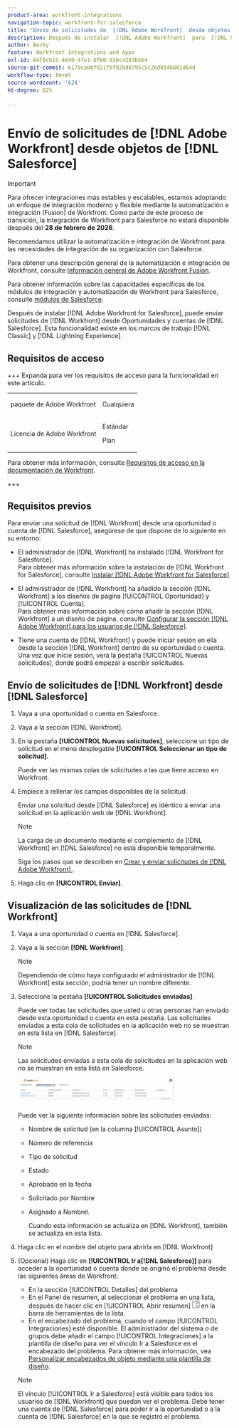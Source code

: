 ```yaml
---
product-area: workfront-integrations
navigation-topic: workfront-for-salesforce
title: 'Envío de solicitudes de  [!DNL Adobe Workfront]  desde objetos de  [!DNL Salesforce] '
description: Después de instalar  [!DNL Adobe Workfront]  para  [!DNL Salesforce], you can submit [!DNL Workfront] , puede enviar solicitudes desde Oportunidades y cuentas de  [!DNL Salesforce] . Esta funcionalidad existe tanto en el marco de trabajo Classic como en el de Lightning Experience.
author: Becky
feature: Workfront Integrations and Apps
exl-id: 84f8cb15-4840-4fe1-bf60-93bc4283b564
source-git-commit: 6178cabbf021fbf92bd8795c5c2bd0346801d64d
workflow-type: tm+mt
source-wordcount: '624'
ht-degree: 82%

---
```


# Envío de solicitudes de [!DNL Adobe Workfront] desde objetos de [!DNL Salesforce]

>[!IMPORTANT]
>
>Para ofrecer integraciones más estables y escalables, estamos adoptando un enfoque de integración moderno y flexible mediante la automatización e integración (Fusion) de Workfront. Como parte de este proceso de transición, la integración de Workfront para Salesforce no estará disponible después del **28 de febrero de 2026**.
>
>Recomendamos utilizar la automatización e integración de Workfront para las necesidades de integración de su organización con Salesforce.
>
>Para obtener una descripción general de la automatización e integración de Workfront, consulte [Información general de Adobe Workfront Fusion](https://experienceleague.adobe.com/es/docs/workfront-fusion/using/get-started-with-fusion/understand-workfront-fusion/workfront-fusion-overview).
>
>Para obtener información sobre las capacidades específicas de los módulos de integración y automatización de Workfront para Salesforce, consulte [módulos de Salesforce](https://experienceleague.adobe.com/es/docs/workfront-fusion/using/references/apps-and-their-modules/third-party-app-connectors/salesforce-modules).

Después de instalar [!DNL Adobe Workfront for Salesforce], puede enviar solicitudes de [!DNL Workfront] desde Oportunidades y cuentas de [!DNL Salesforce]. Esta funcionalidad existe en los marcos de trabajo [!DNL Classic] y [!DNL Lightning Experience].

## Requisitos de acceso

+++ Expanda para ver los requisitos de acceso para la funcionalidad en este artículo.

<table style="table-layout:auto"> 
 <col> 
 <col> 
 <tbody> 
  <tr> 
   <td role="rowheader">paquete de Adobe Workfront</td> 
   <td> <p>Cualquiera</p> </td> 
  </tr> 
  <tr> 
   <td role="rowheader">Licencia de Adobe Workfront</td> 
   <td> <p>Estándar</p>
   <p>Plan</p> </td> 
  </tr> 
 </tbody> 
</table>

Para obtener más información, consulte [Requisitos de acceso en la documentación de Workfront](/help/quicksilver/administration-and-setup/add-users/access-levels-and-object-permissions/access-level-requirements-in-documentation.md).

+++

## Requisitos previos

Para enviar una solicitud de [!DNL Workfront] desde una oportunidad o cuenta de [!DNL Salesforce], asegúrese de que dispone de lo siguiente en su entorno:

* El administrador de [!DNL Workfront] ha instalado [!DNL Workfront for Salesforce].\
   Para obtener más información sobre la instalación de [!DNL Workfront for Salesforce], consulte [Instalar  [!DNL Adobe Workfront for Salesforce]](../../workfront-integrations-and-apps/using-workfront-with-salesforce/install-workfront-for-salesforce.md)

* El administrador de [!DNL Workfront] ha añadido la sección [!DNL Workfront] a los diseños de página [!UICONTROL Oportunidad] y [!UICONTROL Cuenta].\
   Para obtener más información sobre cómo añadir la sección [!DNL Workfront] a un diseño de página, consulte [Configurar la sección  [!DNL Adobe Workfront]  para los usuarios de  [!DNL Salesforce] &#x200B;](../../workfront-integrations-and-apps/using-workfront-with-salesforce/configure-wf-section-for-salesforce-users.md).

* Tiene una cuenta de [!DNL Workfront] y puede iniciar sesión en ella desde la sección [!DNL Workfront] dentro de su oportunidad o cuenta.\
   Una vez que inicie sesión, verá la pestaña [!UICONTROL Nuevas solicitudes], donde podrá empezar a escribir solicitudes.

## Envío de solicitudes de [!DNL Workfront] desde [!DNL Salesforce]

1. Vaya a una oportunidad o cuenta en Salesforce.
1. Vaya a la sección [!DNL Workfront].
1. En la pestaña **[!UICONTROL Nuevas solicitudes]**, seleccione un tipo de solicitud en el menú desplegable **[!UICONTROL Seleccionar un tipo de solicitud]**.

   Puede ver las mismas colas de solicitudes a las que tiene acceso en Workfront.

1. Empiece a rellenar los campos disponibles de la solicitud.

   Enviar una solicitud desde [!DNL Salesforce] es idéntico a enviar una solicitud en la aplicación web de [!DNL Workfront].

   >[!NOTE]
   >
   >La carga de un documento mediante el complemento de [!DNL Workfront] en [!DNL Salesforce] no está disponible temporalmente.

   Siga los pasos que se describen en [Crear y enviar solicitudes de  [!DNL Adobe Workfront] &#x200B;](../../manage-work/requests/create-requests/create-submit-requests.md).

1. Haga clic en **[!UICONTROL Enviar]**.

## Visualización de las solicitudes de [!DNL Workfront]

1. Vaya a una oportunidad o cuenta en [!DNL Salesforce].
1. Vaya a la sección **[!DNL Workfront]**.

   >[!NOTE]
   >
   >Dependiendo de cómo haya configurado el administrador de [!DNL Workfront] esta sección, podría tener un nombre diferente.

1. Seleccione la pestaña **[!UICONTROL Solicitudes enviadas]**.

   Puede ver todas las solicitudes que usted u otras personas han enviado desde esta oportunidad o cuenta en esta pestaña. Las solicitudes enviadas a esta cola de solicitudes en la aplicación web no se muestran en esta lista en [!DNL Salesforce].

   >[!NOTE]
   >
   >Las solicitudes enviadas a esta cola de solicitudes en la aplicación web no se muestran en esta lista en Salesforce.

   ![salesforce_submitted_requests.png](assets/salesforce-submitted-requests-350x58.png)

   Puede ver la siguiente información sobre las solicitudes enviadas:

   * Nombre de solicitud (en la columna [!UICONTROL Asunto])
   * Número de referencia
   * Tipo de solicitud
   * Estado
   * Aprobado en la fecha
   * Solicitado por Nombre
   * Asignado a Nombre\

     Cuando esta información se actualiza en [!DNL Workfront], también se actualiza en esta lista.

1. Haga clic en el nombre del objeto para abrirla en [!DNL Workfront]

1. (Opcional) Haga clic en **[!UICONTROL Ir a[!DNL Salesforce]]** para acceder a la oportunidad o cuenta donde se originó el problema desde las siguientes áreas de Workfront:

   * En la sección [!UICONTROL Detalles] del problema
   * En el Panel de resumen, al seleccionar el problema en una lista, después de hacer clic en [!UICONTROL Abrir resumen] ![icono del Panel de resumen](assets/summary-panel-icon.png) en la barra de herramientas de la lista.
   * En el encabezado del problema, cuando el campo [!UICONTROL Integraciones] esté disponible. El administrador del sistema o de grupos debe añadir el campo [!UICONTROL Integraciones] a la plantilla de diseño para ver el vínculo Ir a Salesforce en el encabezado del problema. Para obtener más información, vea [Personalizar encabezados de objeto mediante una plantilla de diseño](../../administration-and-setup/customize-workfront/use-layout-templates/customize-object-headers.md).

   >[!NOTE]
   >
   >El vínculo [!UICONTROL Ir a Salesforce] está visible para todos los usuarios de [!DNL Workfront] que puedan ver el problema. Debe tener una cuenta de [!DNL Salesforce] para poder ir a la oportunidad o a la cuenta de [!DNL Salesforce] en la que se registró el problema.
